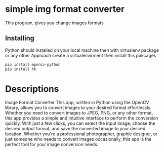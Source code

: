 # simple img format converter 
This program, gives you change images formats 

## Installing 

Python should installed on your local machine then with virtualenv package or any other Approach create a virtualenvirment then install this pakcages

```bash 
pip install opencv-python
pip install tk
```
# Descriptions
Image Format Converter
This app, written in Python using the OpenCV library, allows you to convert images to your desired format effortlessly. Whether you need to convert images to JPEG, PNG, or any other format, this app provides a simple and intuitive interface to perform the conversion quickly. With just a few clicks, you can select the input image, choose the desired output format, and save the converted image to your desired location. Whether you're a professional photographer, graphic designer, or just someone who needs to convert images occasionally, this app is the perfect tool for your image conversion needs.
